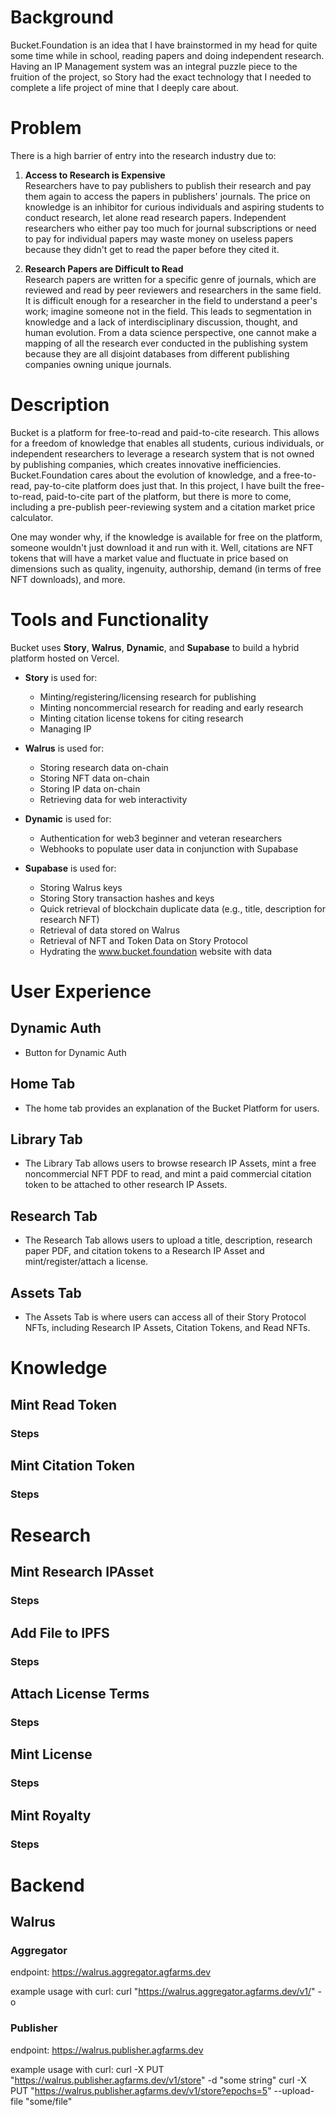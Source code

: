 
# Background

Bucket.Foundation is an idea that I have brainstormed in my head for quite some time while in school, reading papers and doing independent research. Having an IP Management system was an integral puzzle piece to the fruition of the project, so Story had the exact technology that I needed to complete a life project of mine that I deeply care about.

# Problem

There is a high barrier of entry into the research industry due to:

1. **Access to Research is Expensive**  
   Researchers have to pay publishers to publish their research and pay them again to access the papers in publishers' journals. The price on knowledge is an inhibitor for curious individuals and aspiring students to conduct research, let alone read research papers. Independent researchers who either pay too much for journal subscriptions or need to pay for individual papers may waste money on useless papers because they didn't get to read the paper before they cited it.

2. **Research Papers are Difficult to Read**  
   Research papers are written for a specific genre of journals, which are reviewed and read by peer reviewers and researchers in the same field. It is difficult enough for a researcher in the field to understand a peer's work; imagine someone not in the field. This leads to segmentation in knowledge and a lack of interdisciplinary discussion, thought, and human evolution. From a data science perspective, one cannot make a mapping of all the research ever conducted in the publishing system because they are all disjoint databases from different publishing companies owning unique journals.

# Description

Bucket is a platform for free-to-read and paid-to-cite research. This allows for a freedom of knowledge that enables all students, curious individuals, or independent researchers to leverage a research system that is not owned by publishing companies, which creates innovative inefficiencies. Bucket.Foundation cares about the evolution of knowledge, and a free-to-read, pay-to-cite platform does just that. In this project, I have built the free-to-read, paid-to-cite part of the platform, but there is more to come, including a pre-publish peer-reviewing system and a citation market price calculator. 

One may wonder why, if the knowledge is available for free on the platform, someone wouldn't just download it and run with it. Well, citations are NFT tokens that will have a market value and fluctuate in price based on dimensions such as quality, ingenuity, authorship, demand (in terms of free NFT downloads), and more.

# Tools and Functionality

Bucket uses **Story**, **Walrus**, **Dynamic**, and **Supabase** to build a hybrid platform hosted on Vercel. 

- **Story** is used for:
  - Minting/registering/licensing research for publishing
  - Minting noncommercial research for reading and early research
  - Minting citation license tokens for citing research
  - Managing IP

- **Walrus** is used for:
  - Storing research data on-chain
  - Storing NFT data on-chain
  - Storing IP data on-chain
  - Retrieving data for web interactivity

- **Dynamic** is used for:
  - Authentication for web3 beginner and veteran researchers
  - Webhooks to populate user data in conjunction with Supabase

- **Supabase** is used for:
  - Storing Walrus keys
  - Storing Story transaction hashes and keys
  - Quick retrieval of blockchain duplicate data (e.g., title, description for research NFT)
  - Retrieval of data stored on Walrus
  - Retrieval of NFT and Token Data on Story Protocol
  - Hydrating the www.bucket.foundation website with data

# User Experience

## Dynamic Auth
- Button for Dynamic Auth

## Home Tab
- The home tab provides an explanation of the Bucket Platform for users.

## Library Tab  
- The Library Tab allows users to browse research IP Assets, mint a free noncommercial NFT PDF to read, and mint a paid commercial citation token to be attached to other research IP Assets.

## Research Tab
- The Research Tab allows users to upload a title, description, research paper PDF, and citation tokens to a Research IP Asset and mint/register/attach a license.

## Assets Tab
- The Assets Tab is where users can access all of their Story Protocol NFTs, including Research IP Assets, Citation Tokens, and Read NFTs.
# Knowledge
## Mint Read Token
### Steps
## Mint Citation Token
### Steps
# Research
## Mint Research IPAsset
### Steps
## Add File to IPFS
### Steps
## Attach License Terms
### Steps
## Mint License
### Steps
## Mint Royalty
### Steps

# Backend
## Walrus
### Aggregator
endpoint:
https://walrus.aggregator.agfarms.dev

example usage with curl:
curl "https://walrus.aggregator.agfarms.dev/v1/<some blob ID>" -o <some file name>

### Publisher
endpoint:
https://walrus.publisher.agfarms.dev

example usage with curl: 
curl -X PUT "https://walrus.publisher.agfarms.dev/v1/store" -d "some string"
curl -X PUT "https://walrus.publisher.agfarms.dev/v1/store?epochs=5" --upload-file "some/file"

